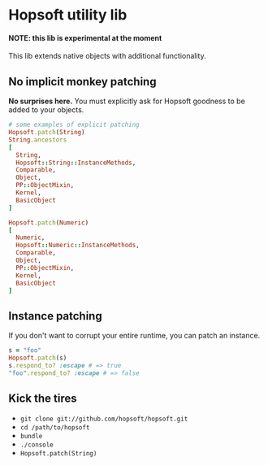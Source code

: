 # Hopsoft utility lib

#### NOTE: this lib is experimental at the moment

This lib extends native objects with additional functionality.

## No implicit monkey patching

**No surprises here.** You must explicitly ask for Hopsoft goodness to be added to your objects.

```ruby
# some examples of explicit patching
Hopsoft.patch(String)
String.ancestors
[
  String,
  Hopsoft::String::InstanceMethods,
  Comparable,
  Object,
  PP::ObjectMixin,
  Kernel,
  BasicObject
]

Hopsoft.patch(Numeric)
[
  Numeric,
  Hopsoft::Numeric::InstanceMethods,
  Comparable,
  Object,
  PP::ObjectMixin,
  Kernel,
  BasicObject
]
```

## Instance patching

If you don't want to corrupt your entire runtime, you can patch an instance.

```ruby
s = "foo"
Hopsoft.patch(s)
s.respond_to? :escape # => true
"foo".respond_to? :escape # => false
```

## Kick the tires

* `git clone git://github.com/hopsoft/hopsoft.git`
* `cd /path/to/hopsoft`
* `bundle`
* `./console`
* `Hopsoft.patch(String)`
